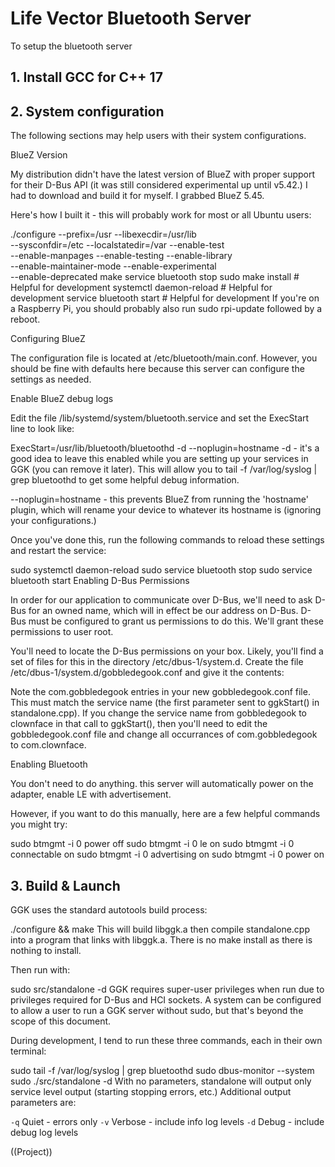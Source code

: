 # Life Vector Bluetooth Server

To setup the bluetooth server

## 1. Install GCC for C++ 17

## 2. System configuration

The following sections may help users with their system configurations.

BlueZ Version

My distribution didn't have the latest version of BlueZ with proper support for their D-Bus API (it was still considered experimental up until v5.42.) I had to download and build it for myself. I grabbed BlueZ 5.45.

Here's how I built it - this will probably work for most or all Ubuntu users:

./configure --prefix=/usr --libexecdir=/usr/lib \
--sysconfdir=/etc --localstatedir=/var --enable-test \
--enable-manpages --enable-testing --enable-library \
--enable-maintainer-mode --enable-experimental \
--enable-deprecated
make
service bluetooth stop
sudo make install           # Helpful for development
systemctl daemon-reload     # Helpful for development
service bluetooth start     # Helpful for development
If you're on a Raspberry Pi, you should probably also run sudo rpi-update followed by a reboot.

Configuring BlueZ

The configuration file is located at /etc/bluetooth/main.conf. However, you should be fine with defaults here because this server can configure the settings as needed.

Enable BlueZ debug logs

Edit the file /lib/systemd/system/bluetooth.service and set the ExecStart line to look like:

ExecStart=/usr/lib/bluetooth/bluetoothd -d --noplugin=hostname
-d - it's a good idea to leave this enabled while you are setting up your services in GGK (you can remove it later). This will allow you to tail -f /var/log/syslog | grep bluetoothd to get some helpful debug information.

--noplugin=hostname - this prevents BlueZ from running the 'hostname' plugin, which will rename your device to whatever its hostname is (ignoring your configurations.)

Once you've done this, run the following commands to reload these settings and restart the service:

sudo systemctl daemon-reload
sudo service bluetooth stop
sudo service bluetooth start
Enabling D-Bus Permissions

In order for our application to communicate over D-Bus, we'll need to ask D-Bus for an owned name, which will in effect be our address on D-Bus. D-Bus must be configured to grant us permissions to do this. We'll grant these permissions to user root.

You'll need to locate the D-Bus permissions on your box. Likely, you'll find a set of files for this in the directory /etc/dbus-1/system.d. Create the file /etc/dbus-1/system.d/gobbledegook.conf and give it the contents:

<!DOCTYPE busconfig PUBLIC "-//freedesktop//DTD D-BUS Bus Configuration 1.0//EN" "http://www.freedesktop.org/standards/dbus/1.0/busconfig.dtd">
<busconfig>
  <policy user="root">
    <allow own="com.gobbledegook"/>
    <allow send_destination="com.gobbledegook"/>
    <allow send_destination="org.bluez"/>
  </policy>
  <policy at_console="true">
    <allow own="com.gobbledegook"/>
    <allow send_destination="com.gobbledegook"/>
    <allow send_destination="org.bluez"/>
  </policy>
  <policy context="default">
    <deny send_destination="com.gobbledegook"/>
  </policy>
</busconfig>
Note the com.gobbledegook entries in your new gobbledegook.conf file. This must match the service name (the first parameter sent to ggkStart() in standalone.cpp). If you change the service name from gobbledegook to clownface in that call to ggkStart(), then you'll need to edit the gobbledegook.conf file and change all occurrances of com.gobbledegook to com.clownface.

Enabling Bluetooth

You don't need to do anything. this server will automatically power on the adapter, enable LE with advertisement.

However, if you want to do this manually, here are a few helpful commands you might try:

sudo btmgmt -i 0 power off
sudo btmgmt -i 0 le on
sudo btmgmt -i 0 connectable on
sudo btmgmt -i 0 advertising on
sudo btmgmt -i 0 power on

## 3. Build & Launch

GGK uses the standard autotools build process:

./configure && make
This will build libggk.a then compile standalone.cpp into a program that links with libggk.a. There is no make install as there is nothing to install.

Then run with:

sudo src/standalone -d
GGK requires super-user privileges when run due to privileges required for D-Bus and HCI sockets. A system can be configured to allow a user to run a GGK server without sudo, but that's beyond the scope of this document.

During development, I tend to run these three commands, each in their own terminal:

sudo tail -f /var/log/syslog | grep bluetoothd
sudo dbus-monitor --system
sudo ./src/standalone -d
With no parameters, standalone will output only service level output (starting stopping errors, etc.) Additional output parameters are:

`-q`        Quiet - errors only
`-v`        Verbose - include info log levels
`-d`        Debug - include debug log levels

((Project))
